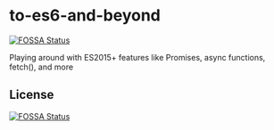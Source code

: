 # to-es6-and-beyond
[![FOSSA Status](https://app.fossa.io/api/projects/git%2Bgithub.com%2Fjakedex%2Fto-es6-and-beyond.svg?type=shield)](https://app.fossa.io/projects/git%2Bgithub.com%2Fjakedex%2Fto-es6-and-beyond?ref=badge_shield)

Playing around with ES2015+ features like Promises, async functions, fetch(), and more


## License
[![FOSSA Status](https://app.fossa.io/api/projects/git%2Bgithub.com%2Fjakedex%2Fto-es6-and-beyond.svg?type=large)](https://app.fossa.io/projects/git%2Bgithub.com%2Fjakedex%2Fto-es6-and-beyond?ref=badge_large)